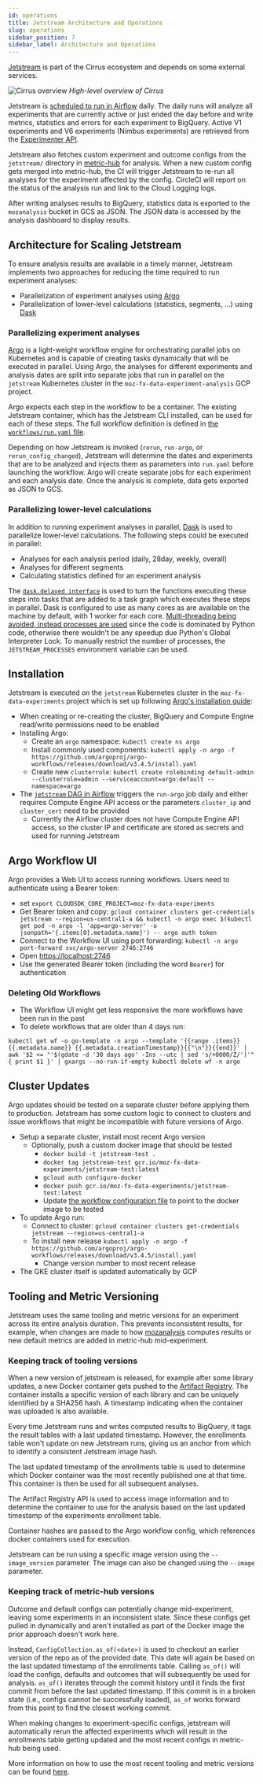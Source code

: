 ```yaml
---
id: operations
title: Jetstream Architecture and Operations
slug: operations
sidebar_position: 7
sidebar_label: Architecture and Operations
---
```


[Jetstream](./overview) is part of the Cirrus ecosystem and depends on some external services.

![Cirrus overview](/img/jetstream/cirrus.png)
*High-level overview of Cirrus*

Jetstream is [scheduled to run in Airflow](https://github.com/mozilla/telemetry-airflow/blob/e5de501d8063cc366e9bb546135f3866136cb47d/dags/jetstream.py#L22) daily. The daily runs will analyze all experiments that are currently active or just ended the day before and write metrics, statistics and errors for each experiment to BigQuery. Active V1 experiments and V6 experiments (Nimbus experiments) are retrieved from the [Experimenter API](https://experimenter.services.mozilla.com/api/v1/experiments/).

Jetstream also fetches custom experiment and outcome configs from the `jetstream/` directory in [metric-hub](https://github.com/mozilla/metric-hub/tree/main/jetstream) for analysis. When a new custom config gets merged into metric-hub, the CI will trigger Jetstream to re-run all analyses for the experiment affected by the config. CircleCI will report on the status of the analysis run and link to the Cloud Logging logs.

After writing analyses results to BigQuery, statistics data is exported to the `mozanalysis` bucket in GCS as JSON. The JSON data is accessed by the analysis dashboard to display results.

## Architecture for Scaling Jetstream

To ensure analysis results are available in a timely manner, Jetstream implements two approaches for reducing the time required to run experiment analyses:
* Parallelization of experiment analyses using [Argo](https://argoproj.github.io/)
* Parallelization of lower-level calculations (statistics, segments, ...) using [Dask](https://dask.org/)

### Parallelizing experiment analyses

[Argo](https://argoproj.github.io/) is a light-weight workflow engine for orchestrating parallel jobs on Kubernetes and is capable of creating tasks dynamically that will be executed in parallel. Using Argo, the analyses for different experiments and analysis dates are split into separate jobs that run in parallel on the `jetstream` Kubernetes cluster in the `moz-fx-data-experiment-analysis` GCP project.

Argo expects each step in the workflow to be a container. The existing Jetstream container, which has the Jetstream CLI installed, can be used for each of these steps.
The full workflow definition is defined in [the `workflows/run.yaml` file](https://github.com/mozilla/jetstream/blob/main/jetstream/workflows/run.yaml).

Depending on how Jetstream is invoked (`rerun`, `run-argo`, or `rerun_config_changed`), Jetstream will determine the dates and experiments that are to be analyzed and injects them as parameters into `run.yaml` before launching the workflow. Argo will create separate jobs for each experiment and each analysis date. Once the analysis is complete, data gets exported as JSON to GCS.

### Parallelizing lower-level calculations

In addition to running experiment analyses in parallel, [Dask](https://dask.org/) is used to parallelize lower-level calculations. The following steps could be executed in parallel:
* Analyses for each analysis period (daily, 28day, weekly, overall)
* Analyses for different segments
* Calculating statistics defined for an experiment analysis

The [`dask.delayed interface`](https://docs.dask.org/en/latest/delayed.html) is used to turn the functions executing these steps into tasks that are added to a task graph which executes these steps in parallel. Dask is configured to use as many cores as are available on the machine by default, with 1 worker for each core. [Multi-threading being avoided, instead processes are used](https://docs.dask.org/en/latest/scheduling.html#local-threads) since the code is dominated by Python code, otherwise there wouldn't be any speedup due Python's Global Interpreter Lock. To manually restrict the number of processes, the `JETSTREAM_PROCESSES` environment variable can be used.

## Installation

Jetstream is executed on the `jetstream` Kubernetes cluster in the `moz-fx-data-experiments` project which is set up following [Argo's installation guide](https://github.com/argoproj/argo/blob/master/docs/quick-start.md):
* When creating or re-creating the cluster, BigQuery and Compute Engine read/write permissions need to be enabled
* Installing Argo:
	* Create an `argo` namespace: `kubectl create ns argo`
	* Install commonly used components: `kubectl apply -n argo -f https://github.com/argoproj/argo-workflows/releases/download/v3.4.5/install.yaml`
	* Create new `clusterrole`: `kubectl create rolebinding default-admin --clusterrole=admin --serviceaccount=argo:default --namespace=argo`
* The [`jetstream` DAG in Airflow](https://github.com/mozilla/telemetry-airflow/blob/master/dags/jetstream.py) triggers the `run-argo` job daily and either requires Compute Engine API access or the parameters `cluster_ip` and `cluster_cert` need to be provided
	* Currently the Airflow cluster does not have Compute Engine API access, so the cluster IP and certificate are stored as secrets and used for running Jetstream

## Argo Workflow UI

Argo provides a Web UI to access running workflows. Users need to authenticate using a Bearer token:
* set `export CLOUDSDK_CORE_PROJECT=moz-fx-data-experiments`
* Get Bearer token and copy: `gcloud container clusters get-credentials jetstream --region=us-central1-a && kubectl -n argo exec $(kubectl get pod -n argo -l 'app=argo-server' -o jsonpath='{.items[0].metadata.name}') -- argo auth token` 
* Connect to the Workflow UI using port forwarding: `kubectl -n argo port-forward svc/argo-server 2746:2746`
* Open [https://localhost:2746](https://localhost:2746)
* Use the generated Bearer token (including the word `Bearer`) for authentication

### Deleting Old Workflows

* The Workflow UI might get less responsive the more workflows have been run in the past
* To delete workflows that are older than 4 days run:

```
kubectl get wf -o go-template -n argo --template '{{range .items}}{{.metadata.name}} {{.metadata.creationTimestamp}}{{"\n"}}{{end}}' | awk '$2 <= "'$(gdate -d '30 days ago' -Ins --utc | sed 's/+0000/Z/')'" { print $1 }' | gxargs --no-run-if-empty kubectl delete wf -n argo
```


## Cluster Updates

Argo updates should be tested on a separate cluster before applying them to production. Jetstream has some custom logic to connect to clusters and issue workflows that might be incompatible with future versions of Argo.
* Setup a separate cluster, install most recent Argo version
	* Optionally, push a custom docker image that should be tested
		* `docker build -t jetstream-test .`
		* `docker tag jetstream-test gcr.io/moz-fx-data-experiments/jetstream-test:latest`
		* `gcloud auth configure-docker`
		* `docker push gcr.io/moz-fx-data-experiments/jetstream-test:latest`
		* Update [the workflow configuration file](https://github.com/mozilla/jetstream/blob/main/jetstream/workflows/run.yaml) to point to the docker image to be tested
* To update Argo run:
	* Connect to cluster: `gcloud container clusters get-credentials jetstream --region=us-central1-a`
	* To install new release `kubectl apply -n argo -f https://github.com/argoproj/argo-workflows/releases/download/v3.4.5/install.yaml`
		* Change version number to most recent release
* The GKE cluster itself is updated automatically by GCP

## Tooling and Metric Versioning

Jetstream uses the same tooling and metric versions for an experiment across its entire analysis duration. This prevents inconsistent results, for example, when changes are made to how [mozanalysis] computes results or new default metrics are added in metric-hub mid-experiment.

### Keeping track of tooling versions

When a new version of jetstream is released, for example after some library updates, a new Docker container gets pushed to the [Artifact Registry](https://console.cloud.google.com/artifacts?project=moz-fx-data-experiments). The container installs a specific version of each library and can be uniquely identified by a SHA256 hash. A timestamp indicating when the container was uploaded is also available.

Every time Jetstream runs and writes computed results to BigQuery, it tags the result tables with a last updated timestamp. However, the enrollments table won't update on new Jetstream runs, giving us an anchor from which to identify a consistent Jetstream image hash. 

The last updated timestamp of the enrollments table is used to determine which Docker container was the most recently published one at that time. This container is then be used for all subsequent analyses.

The Artifact Registry API is used to access image information and to determine the container to use for the analysis based on the last updated timestamp of the experiments enrollment table.

Container hashes are passed to the Argo workflow config, which references docker containers used for execution.

Jetstream can be run using a specific image version using the `--image_version` parameter. The image can also be changed using the `--image` parameter.

### Keeping track of metric-hub versions

Outcome and default configs can potentially change mid-experiment, leaving some experiments in an inconsistent state. Since these configs get pulled in dynamically and aren't installed as part of the Docker image the prior approach doesn't work here.

Instead, `ConfigCollection.as_of(<date>)` is used to checkout an earlier version of the repo as of the provided date. 
This date will again be based on the last updated timestamp of the enrollments table. Calling `as_of()` will load the configs, defaults and outcomes that will subsequently be used for analysis. `as_of()` iterates through the commit history until it finds the first commit from before the last updated timestamp. If this commit is in a broken state (i.e., configs cannot be successfully loaded), `as_of` works forward from this point to find the closest working commit.

When making changes to experiment-specific configs, jetstream will automatically rerun the affected experiments which will result in the enrollments table getting updated and the most recent configs in metric-hub being used.

More information on how to use the most recent tooling and metric versions can be found [here](./overview#how-to-use-the-latest-tooling-and-metric-definitions).

[jetstream]: https://github.com/mozilla/jetstream
[jetstream error dashboard]: https://mozilla.cloud.looker.com/dashboards/246
[mozanalysis]: https://github.com/mozilla/mozanalysis
